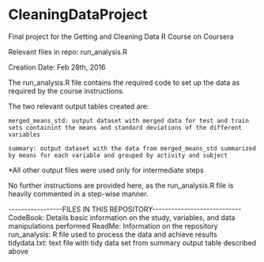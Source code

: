 # CleaningDataProject
Final project for the Getting and Cleaning Data R Course on Coursera

Relevant files in repo: run_analysis.R

Creation Date: Feb 28th, 2016

The run_analysis.R file contains the required code to set up the data as required by the course instructions.

The two relevant output tables created are:

    merged_means_std: output dataset with merged data for test and train sets containint the means and standard deviations of the different variables
    
    summary: output dataset with the data from merged_means_std summarized by means for each variable and grouped by activity and subject
    
*All other output files were used only for intermediate steps

No further instructions are provided here, as the run_analysis.R file is heavily commented in a step-wise manner.

-----------------FILES IN THIS REPOSITORY----------------------------
CodeBook: Details basic information on the study, variables, and data manipulations performed
ReadMe: Information on the repository
run_analysis: R file used to process the data and achieve results
tidydata.txt: text file with tidy data set from summary output table described above
